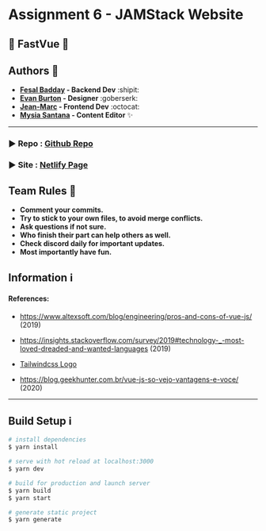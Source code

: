 # Assignment 6 - JAMStack Website

## :star2: FastVue :star2:

## Authors :star2:
- **[Fesal Badday](https://github.com/FesalBadday) - Backend Dev** :shipit:
- **[Evan Burton](https://github.com/Rankorrdagod) - Designer** :goberserk:
- **[Jean-Marc](https://github.com/QDetective) - Frontend Dev** :octocat:
- **[Mysia Santana](https://github.com/Mysia14) - Content Editor** :sparkles:

 ---

### :arrow_forward: Repo : [Github Repo](https://github.com/FesalBadday/cpnt200-final-project)

### :arrow_forward: Site : [Netlify Page](https://fastvue.netlify.app)

## Team Rules :loudspeaker:
- **Comment your commits.**
- **Try to stick to your own files, to avoid merge conflicts.**
- **Ask questions if not sure.**
- **Who finish their part can help others as well.**
- **Check discord daily for important updates.**
- **Most importantly have fun.**

## Information :information_source:
#### References:

- https://www.altexsoft.com/blog/engineering/pros-and-cons-of-vue-js/ (2019)

- https://insights.stackoverflow.com/survey/2019#technology-_-most-loved-dreaded-and-wanted-languages (2019)

- [Tailwindcss Logo](https://ramsalt.com/en/blog/save-time-new-css-framework-tailwindcss) 

- https://blog.geekhunter.com.br/vue-js-so-vejo-vantagens-e-voce/ (2020) 

 ---

## Build Setup :information_source:

```bash
# install dependencies
$ yarn install

# serve with hot reload at localhost:3000
$ yarn dev

# build for production and launch server
$ yarn build
$ yarn start

# generate static project
$ yarn generate
```